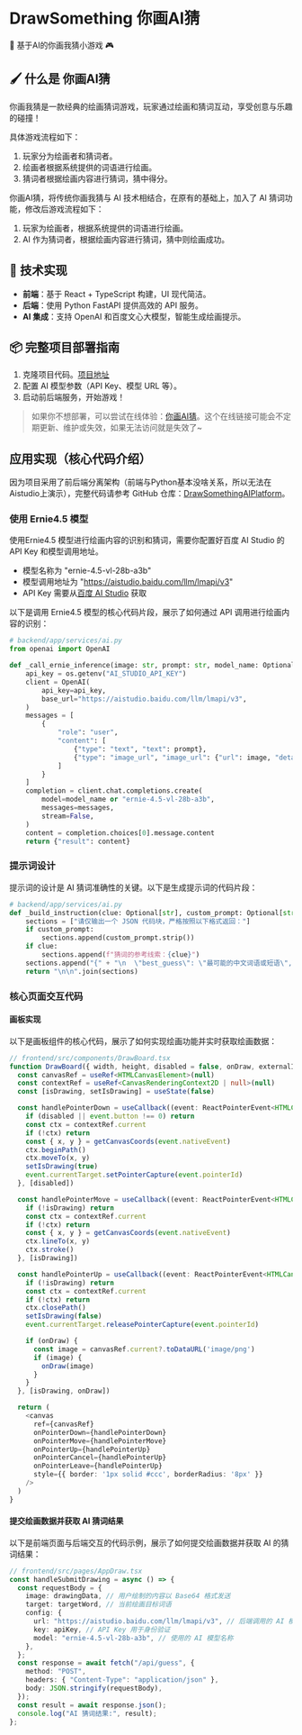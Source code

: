 # DrawSomething 你画AI猜

🎨 基于AI的你画我猜小游戏 🎮

## 🖌️ 什么是 你画AI猜
你画我猜是一款经典的绘画猜词游戏，玩家通过绘画和猜词互动，享受创意与乐趣的碰撞！

具体游戏流程如下：
1. 玩家分为绘画者和猜词者。
2. 绘画者根据系统提供的词语进行绘画。
3. 猜词者根据绘画内容进行猜词，猜中得分。

你画AI猜，将传统你画我猜与 AI 技术相结合，在原有的基础上，加入了 AI 猜词功能，修改后游戏流程如下：
1. 玩家为绘画者，根据系统提供的词语进行绘画。
2. AI 作为猜词者，根据绘画内容进行猜词，猜中则绘画成功。

## 🔧 技术实现
- **前端**：基于 React + TypeScript 构建，UI 现代简洁。
- **后端**：使用 Python FastAPI 提供高效的 API 服务。
- **AI 集成**：支持 OpenAI 和百度文心大模型，智能生成绘画提示。

## 📦 完整项目部署指南
1. 克隆项目代码。[项目地址](https://github.com/Liyulingyue/DrawSomethingAIPlatform)
2. 配置 AI 模型参数（API Key、模型 URL 等）。
3. 启动前后端服务，开始游戏！

> 如果你不想部署，可以尝试在线体验：[你画AI猜](http://182.92.203.64:5175/app/home/)。这个在线链接可能会不定期更新、维护或失效，如果无法访问就是失效了~

## 应用实现（核心代码介绍）
因为项目采用了前后端分离架构（前端与Python基本没啥关系，所以无法在Aistudio上演示），完整代码请参考 GitHub 仓库：[DrawSomethingAIPlatform](https://github.com/Liyulingyue/DrawSomethingAIPlatform)。

### 使用 Ernie4.5 模型
使用Ernie4.5 模型进行绘画内容的识别和猜词，需要你配置好百度 AI Studio 的 API Key 和模型调用地址。
- 模型名称为 "ernie-4.5-vl-28b-a3b"
- 模型调用地址为 "https://aistudio.baidu.com/llm/lmapi/v3"
- API Key 需要从[百度 AI Studio](https://aistudio.baidu.com/account/accessToken) 获取

以下是调用 Ernie4.5 模型的核心代码片段，展示了如何通过 API 调用进行绘画内容的识别：

```python
# backend/app/services/ai.py
from openai import OpenAI

def _call_ernie_inference(image: str, prompt: str, model_name: Optional[str] = None) -> Dict[str, Any]:
    api_key = os.getenv("AI_STUDIO_API_KEY")
    client = OpenAI(
        api_key=api_key,
        base_url="https://aistudio.baidu.com/llm/lmapi/v3",
    )
    messages = [
        {
            "role": "user",
            "content": [
                {"type": "text", "text": prompt},
                {"type": "image_url", "image_url": {"url": image, "detail": "high"}}
            ]
        }
    ]
    completion = client.chat.completions.create(
        model=model_name or "ernie-4.5-vl-28b-a3b",
        messages=messages,
        stream=False,
    )
    content = completion.choices[0].message.content
    return {"result": content}
```

### 提示词设计
提示词的设计是 AI 猜词准确性的关键。以下是生成提示词的代码片段：

```python
# backend/app/services/ai.py
def _build_instruction(clue: Optional[str], custom_prompt: Optional[str]) -> str:
    sections = ["请仅输出一个 JSON 代码块，严格按照以下格式返回："]
    if custom_prompt:
        sections.append(custom_prompt.strip())
    if clue:
        sections.append(f"猜词的参考线索：{clue}")
    sections.append("{" + "\n  \"best_guess\": \"最可能的中文词语或短语\",\n  \"alternatives\": [\"备选答案1\", \"备选答案2\"],\n  \"reason\": \"简要的中文解释\"\n}")
    return "\n\n".join(sections)
```

### 核心页面交互代码
#### 画板实现
以下是画板组件的核心代码，展示了如何实现绘画功能并实时获取绘画数据：

```typescript
// frontend/src/components/DrawBoard.tsx
function DrawBoard({ width, height, disabled = false, onDraw, externalImage }: DrawBoardProps, ref: React.Ref<DrawBoardRef>) {
  const canvasRef = useRef<HTMLCanvasElement>(null)
  const contextRef = useRef<CanvasRenderingContext2D | null>(null)
  const [isDrawing, setIsDrawing] = useState(false)

  const handlePointerDown = useCallback((event: ReactPointerEvent<HTMLCanvasElement>) => {
    if (disabled || event.button !== 0) return
    const ctx = contextRef.current
    if (!ctx) return
    const { x, y } = getCanvasCoords(event.nativeEvent)
    ctx.beginPath()
    ctx.moveTo(x, y)
    setIsDrawing(true)
    event.currentTarget.setPointerCapture(event.pointerId)
  }, [disabled])

  const handlePointerMove = useCallback((event: ReactPointerEvent<HTMLCanvasElement>) => {
    if (!isDrawing) return
    const ctx = contextRef.current
    if (!ctx) return
    const { x, y } = getCanvasCoords(event.nativeEvent)
    ctx.lineTo(x, y)
    ctx.stroke()
  }, [isDrawing])

  const handlePointerUp = useCallback((event: ReactPointerEvent<HTMLCanvasElement>) => {
    if (!isDrawing) return
    const ctx = contextRef.current
    if (!ctx) return
    ctx.closePath()
    setIsDrawing(false)
    event.currentTarget.releasePointerCapture(event.pointerId)

    if (onDraw) {
      const image = canvasRef.current?.toDataURL('image/png')
      if (image) {
        onDraw(image)
      }
    }
  }, [isDrawing, onDraw])

  return (
    <canvas
      ref={canvasRef}
      onPointerDown={handlePointerDown}
      onPointerMove={handlePointerMove}
      onPointerUp={handlePointerUp}
      onPointerCancel={handlePointerUp}
      onPointerLeave={handlePointerUp}
      style={{ border: '1px solid #ccc', borderRadius: '8px' }}
    />
  )
}
```
#### 提交绘画数据并获取 AI 猜词结果
以下是前端页面与后端交互的代码示例，展示了如何提交绘画数据并获取 AI 的猜词结果：

```typescript
// frontend/src/pages/AppDraw.tsx
const handleSubmitDrawing = async () => {
  const requestBody = {
    image: drawingData, // 用户绘制的内容以 Base64 格式发送
    target: targetWord, // 当前绘画目标词语
    config: {
      url: "https://aistudio.baidu.com/llm/lmapi/v3", // 后端调用的 AI 模型地址
      key: apiKey, // API Key 用于身份验证
      model: "ernie-4.5-vl-28b-a3b", // 使用的 AI 模型名称
    },
  };
  const response = await fetch("/api/guess", {
    method: "POST",
    headers: { "Content-Type": "application/json" },
    body: JSON.stringify(requestBody),
  });
  const result = await response.json();
  console.log("AI 猜词结果:", result);
};
```

